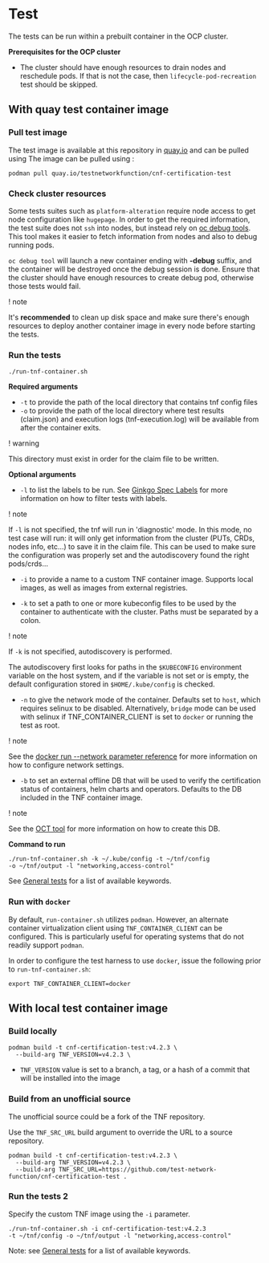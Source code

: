 <!-- markdownlint-disable line-length no-bare-urls no-emphasis-as-heading -->
# Test

The tests can be run within a prebuilt container in the OCP cluster.

**Prerequisites for the OCP cluster**

* The cluster should have enough resources to drain nodes and reschedule pods. If that is not the case, then ``lifecycle-pod-recreation`` test should be skipped.

## With quay test container image

### Pull test image

The test image is available at this repository in [quay.io](https://quay.io/repository/testnetworkfunction/cnf-certification-test) and can be pulled using
The image can be pulled using :

```shell
podman pull quay.io/testnetworkfunction/cnf-certification-test
```

### Check cluster resources

Some tests suites such as `platform-alteration` require node access to get node configuration like `hugepage`.
In order to get the required information, the test suite does not `ssh` into nodes, but instead rely on [oc debug tools](https://docs.openshift.com/container-platform/3.7/cli_reference/basic_cli_operations.html#debug). This tool makes it easier to fetch information from nodes and also to debug running pods.

`oc debug tool` will launch a new container ending with **-debug** suffix, and the container will be destroyed once the debug session is done. Ensure that the cluster should have enough resources to create debug pod, otherwise those tests would fail.

! note

It's **recommended** to clean up disk space and make sure there's enough resources to deploy another container image in every node before starting the tests.

### Run the tests

```shell
./run-tnf-container.sh
```

**Required arguments**

* `-t` to provide the path of the local directory that contains tnf config files
* `-o` to provide the path of the local directory where test results (claim.json) and execution logs (tnf-execution.log) will be available from after the container exits.

! warning

This directory must exist in order for the claim file to be written.

**Optional arguments**

* `-l` to list the labels to be run. See [Ginkgo Spec Labels](https://onsi.github.io/ginkgo/#spec-labels) for more information on how to filter tests with labels.

! note

If `-l` is not specified, the tnf will run in 'diagnostic' mode. In this mode, no test case will run: it will only get information from the cluster (PUTs, CRDs, nodes info, etc…) to save it in the claim file. This can be used to make sure the configuration was properly set and the autodiscovery found the right pods/crds…

* `-i` to provide a name to a custom TNF container image. Supports local images, as well as images from external registries.

* `-k` to set a path to one or more kubeconfig files to be used by the container to authenticate with the cluster. Paths must be separated by a colon.

! note

If `-k` is not specified, autodiscovery is performed.

The autodiscovery first looks for paths in the `$KUBECONFIG` environment variable on the host system, and if the variable is not set or is empty, the default configuration stored in `$HOME/.kube/config` is checked.

* `-n` to give the network mode of the container. Defaults set to `host`, which requires selinux to be disabled. Alternatively, `bridge` mode can be used with selinux if TNF_CONTAINER_CLIENT is set to `docker` or running the test as root.

! note

See the [docker run --network parameter reference](https://docs.docker.com/engine/reference/run/#network-settings) for more information on how to configure network settings.

* `-b` to set an external offline DB that will be used to verify the certification status of containers, helm charts and operators. Defaults to the DB included in the TNF container image.

! note

See the [OCT tool](https://github.com/test-network-function/oct) for more information on how to create this DB.

**Command to run**

```shell
./run-tnf-container.sh -k ~/.kube/config -t ~/tnf/config
-o ~/tnf/output -l "networking,access-control"
```

See [General tests](test-spec.md#general-tests) for a list of available keywords.

### Run with `docker`

By default, `run-container.sh` utilizes `podman`. However, an alternate container virtualization
client using `TNF_CONTAINER_CLIENT` can be configured. This is particularly useful for operating systems that do not readily support
`podman`.

In order to configure the test harness to use `docker`, issue the following prior to
`run-tnf-container.sh`:

```shell
export TNF_CONTAINER_CLIENT=docker
```

## With local test container image

### Build locally

```shell
podman build -t cnf-certification-test:v4.2.3 \
  --build-arg TNF_VERSION=v4.2.3 \
```

* `TNF_VERSION` value is set to a branch, a tag, or a hash of a commit that will be installed into the image

### Build from an unofficial source

The unofficial source could be a fork of the TNF repository.

Use the `TNF_SRC_URL` build argument to override the URL to a source repository.

```shell
podman build -t cnf-certification-test:v4.2.3 \
  --build-arg TNF_VERSION=v4.2.3 \
  --build-arg TNF_SRC_URL=https://github.com/test-network-function/cnf-certification-test .
```

### Run the tests 2

Specify the custom TNF image using the `-i` parameter.

```shell
./run-tnf-container.sh -i cnf-certification-test:v4.2.3
-t ~/tnf/config -o ~/tnf/output -l "networking,access-control"
```

 Note: see [General tests](test-spec.md#general-tests) for a list of available keywords.
